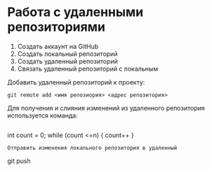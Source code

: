 # Работа с удаленными репозиториями

1. Создать аккаунт на GitHub
2. Создать локальный репозиторий
3. Создать удаленный репозиторий
4. Связать удаленный репозиторий с локальным

Добавить удаленный репозиторий к проекту:
```
git remote add <имя репозиория> <адрес репозитория>
```
Для получения и слияния изменений из удаленного репозитория используется команда:
```

```
int count = 0;
while (count <=n)
{
    count++
}
```
Отправить изменения локального репозитория в удаленный 
```
git push
```
